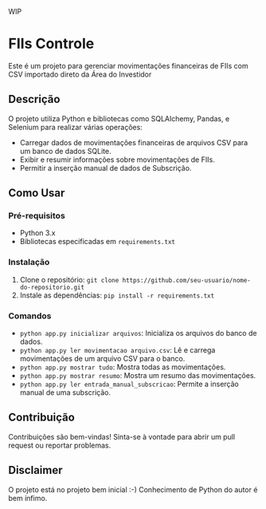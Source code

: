 WIP

# FIIs Controle

Este é um projeto para gerenciar movimentações financeiras de FIIs com CSV importado direto da Área do Investidor

## Descrição

O projeto utiliza Python e bibliotecas como SQLAlchemy, Pandas, e Selenium para realizar várias operações:

- Carregar dados de movimentações financeiras de arquivos CSV para um banco de dados SQLite.
- Exibir e resumir informações sobre movimentações de FIIs.
- Permitir a inserção manual de dados de Subscrição.


## Como Usar

### Pré-requisitos

- Python 3.x
- Bibliotecas especificadas em `requirements.txt`

### Instalação

1. Clone o repositório: `git clone https://github.com/seu-usuario/nome-do-repositorio.git`
2. Instale as dependências: `pip install -r requirements.txt`

### Comandos

- `python app.py inicializar arquivos`: Inicializa os arquivos do banco de dados.
- `python app.py ler movimentacao arquivo.csv`: Lê e carrega movimentações de um arquivo CSV para o banco.
- `python app.py mostrar tudo`: Mostra todas as movimentações.
- `python app.py mostrar resumo`: Mostra um resumo das movimentações.
- `python app.py ler entrada_manual_subscricao`: Permite a inserção manual de uma subscrição.

## Contribuição

Contribuições são bem-vindas! Sinta-se à vontade para abrir um pull request ou reportar problemas.

## Disclaimer

O projeto está no projeto bem inicial :-) Conhecimento de Python do autor é bem ínfimo.

